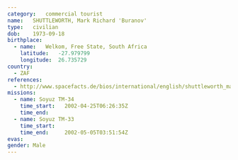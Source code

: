 ```yaml
---
category:	commercial tourist
name:	SHUTTLEWORTH, Mark Richard 'Buranov'
type:	civilian
dob:	1973-09-18
birthplace:
  - name:	Welkom, Free State, South Africa
    latitude:	-27.979799
    longitude:	26.735729
country:
  - ZAF
references:
  - http://www.spacefacts.de/bios/international/english/shuttleworth_mark.htm
missions:
  - name: Soyuz TM-34
    time_start:   2002-04-25T06:26:35Z
    time_end:     
  - name: Soyuz TM-33
    time_start:   
    time_end:     2002-05-05T03:51:54Z
evas:
gender:	Male
---
```

